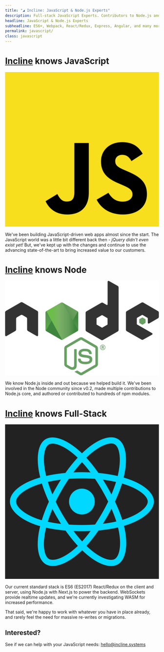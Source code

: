 ```yaml
---
title: "◢ Incline: JavaScript & Node.js Experts"
description: Full-stack JavaScript Experts. Contributors to Node.js and hundreds of other JS projects. Experienced with React, Angular, D3, Express, jQuery, and many more.
headline: JavaScript & Node.js Experts
subheadline: ES6+, Webpack, React/Redux, Express, Angular, and many more
permalink: javascript/
class: javascript
---
```


# [Incline](/) knows JavaScript

![JavaScript](/assets/images/javascript.svg)

We've been building JavaScript-driven web apps almost since the start.
The JavaScript world was a little bit different back then - *jQuery didn't even exist yet!*
But, we've kept up with the changes and continue to use the advancing state-of-the-art to bring increased value to our customers.

# [Incline](/) knows Node

![Node.js](/assets/images/nodejs.svg)

We know Node.js inside and out because we helped build it.
We've been involved in the Node community since v0.2,
 made multiple contributions to Node.js core,
 and authored or contributed to hundreds of npm modules.

# [Incline](/) knows Full-Stack

![React](/assets/images/react.svg)

Our current standard stack is ES6 (ES2017) React/Redux on the client and server, using Node.js with Next.js to power the backend.
WebSockets provide realtime updates, and we're currently investigating WASM for increased performance.

That said, we're happy to work with whatever you have in place already, and rarely feel the need for massive re-writes or migrations.


## Interested?

See if we can help with your JavaScript needs: [hello@incline.systems](mailto:hello@incline.systems)
